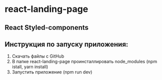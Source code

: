 # react-landing-page
## React Styled-components
## Инструкция по запуску приложения:
  1) Скачать файлы с GitHub
  2) В папке react-landing-page проинсталлировать node_modules (npm istall, yarn install)
  3) Запустить приложение (npm run dev) 
